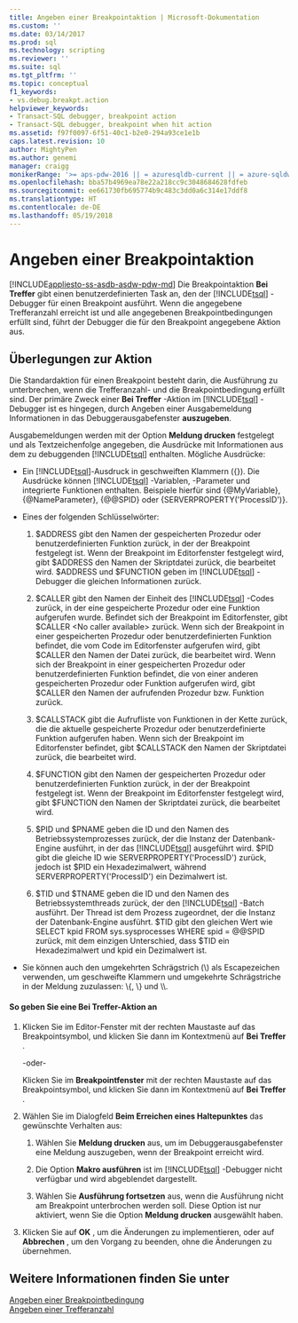```yaml
---
title: Angeben einer Breakpointaktion | Microsoft-Dokumentation
ms.custom: ''
ms.date: 03/14/2017
ms.prod: sql
ms.technology: scripting
ms.reviewer: ''
ms.suite: sql
ms.tgt_pltfrm: ''
ms.topic: conceptual
f1_keywords:
- vs.debug.breakpt.action
helpviewer_keywords:
- Transact-SQL debugger, breakpoint action
- Transact-SQL debugger, breakpoint when hit action
ms.assetid: f97f0097-6f51-40c1-b2e0-294a93ce1e1b
caps.latest.revision: 10
author: MightyPen
ms.author: genemi
manager: craigg
monikerRange: '>= aps-pdw-2016 || = azuresqldb-current || = azure-sqldw-latest || >= sql-server-2016 || = sqlallproducts-allversions'
ms.openlocfilehash: bba57b4969ea78e22a218cc9c3048684628fdfeb
ms.sourcegitcommit: ee661730fb695774b9c483c3dd0a6c314e17ddf8
ms.translationtype: HT
ms.contentlocale: de-DE
ms.lasthandoff: 05/19/2018
---
```

# <a name="specify-a-breakpoint-action"></a>Angeben einer Breakpointaktion
[!INCLUDE[appliesto-ss-asdb-asdw-pdw-md](../../includes/appliesto-ss-asdb-asdw-pdw-md.md)]
  Die Breakpointaktion **Bei Treffer** gibt einen benutzerdefinierten Task an, den der [!INCLUDE[tsql](../../includes/tsql-md.md)] -Debugger für einen Breakpoint ausführt. Wenn die angegebene Trefferanzahl erreicht ist und alle angegebenen Breakpointbedingungen erfüllt sind, führt der Debugger die für den Breakpoint angegebene Aktion aus.  
  
##  <a name="BKMK_ActionConsiderations"></a> Überlegungen zur Aktion  
 Die Standardaktion für einen Breakpoint besteht darin, die Ausführung zu unterbrechen, wenn die Trefferanzahl- und die Breakpointbedingung erfüllt sind. Der primäre Zweck einer **Bei Treffer** -Aktion im [!INCLUDE[tsql](../../includes/tsql-md.md)] -Debugger ist es hingegen, durch Angeben einer Ausgabemeldung Informationen in das Debuggerausgabefenster **auszugeben**.  
  
 Ausgabemeldungen werden mit der Option **Meldung drucken** festgelegt und als Textzeichenfolge angegeben, die Ausdrücke mit Informationen aus dem zu debuggenden [!INCLUDE[tsql](../../includes/tsql-md.md)] enthalten. Mögliche Ausdrücke:  
  
-   Ein [!INCLUDE[tsql](../../includes/tsql-md.md)]-Ausdruck in geschweiften Klammern ({}). Die Ausdrücke können [!INCLUDE[tsql](../../includes/tsql-md.md)] -Variablen, -Parameter und integrierte Funktionen enthalten. Beispiele hierfür sind {@MyVariable}, {@NameParameter}, {@@SPID} oder {SERVERPROPERTY('ProcessID')}.  
  
-   Eines der folgenden Schlüsselwörter:  
  
    1.  $ADDRESS gibt den Namen der gespeicherten Prozedur oder benutzerdefinierten Funktion zurück, in der der Breakpoint festgelegt ist. Wenn der Breakpoint im Editorfenster festgelegt wird, gibt $ADDRESS den Namen der Skriptdatei zurück, die bearbeitet wird. $ADDRESS und $FUNCTION geben im [!INCLUDE[tsql](../../includes/tsql-md.md)] -Debugger die gleichen Informationen zurück.  
  
    2.  $CALLER gibt den Namen der Einheit des [!INCLUDE[tsql](../../includes/tsql-md.md)] -Codes zurück, in der eine gespeicherte Prozedur oder eine Funktion aufgerufen wurde. Befindet sich der Breakpoint im Editorfenster, gibt $CALLER \<No caller available> zurück. Wenn sich der Breakpoint in einer gespeicherten Prozedur oder benutzerdefinierten Funktion befindet, die vom Code im Editorfenster aufgerufen wird, gibt $CALLER den Namen der Datei zurück, die bearbeitet wird. Wenn sich der Breakpoint in einer gespeicherten Prozedur oder benutzerdefinierten Funktion befindet, die von einer anderen gespeicherten Prozedur oder Funktion aufgerufen wird, gibt $CALLER den Namen der aufrufenden Prozedur bzw. Funktion zurück.  
  
    3.  $CALLSTACK gibt die Aufrufliste von Funktionen in der Kette zurück, die die aktuelle gespeicherte Prozedur oder benutzerdefinierte Funktion aufgerufen haben. Wenn sich der Breakpoint im Editorfenster befindet, gibt $CALLSTACK den Namen der Skriptdatei zurück, die bearbeitet wird.  
  
    4.  $FUNCTION gibt den Namen der gespeicherten Prozedur oder benutzerdefinierten Funktion zurück, in der der Breakpoint festgelegt ist. Wenn der Breakpoint im Editorfenster festgelegt wird, gibt $FUNCTION den Namen der Skriptdatei zurück, die bearbeitet wird.  
  
    5.  $PID und $PNAME geben die ID und den Namen des Betriebssystemprozesses zurück, der die Instanz der Datenbank-Engine ausführt, in der das [!INCLUDE[tsql](../../includes/tsql-md.md)] ausgeführt wird. $PID gibt die gleiche ID wie SERVERPROPERTY('ProcessID') zurück, jedoch ist $PID ein Hexadezimalwert, während SERVERPROPERTY('ProcessID') ein Dezimalwert ist.  
  
    6.  $TID und $TNAME geben die ID und den Namen des Betriebssystemthreads zurück, der den [!INCLUDE[tsql](../../includes/tsql-md.md)] -Batch ausführt. Der Thread ist dem Prozess zugeordnet, der die Instanz der Datenbank-Engine ausführt. $TID gibt den gleichen Wert wie SELECT kpid FROM sys.sysprocesses WHERE spid = @@SPID zurück, mit dem einzigen Unterschied, dass $TID ein Hexadezimalwert und kpid ein Dezimalwert ist.  
  
-   Sie können auch den umgekehrten Schrägstrich (\\) als Escapezeichen verwenden, um geschweifte Klammern und umgekehrte Schrägstriche in der Meldung zuzulassen: \\{, \\} und \\\\.  
  
#### <a name="to-specify-a-when-hit-action"></a>So geben Sie eine Bei Treffer-Aktion an  
  
1.  Klicken Sie im Editor-Fenster mit der rechten Maustaste auf das Breakpointsymbol, und klicken Sie dann im Kontextmenü auf **Bei Treffer** .  
  
     -oder-  
  
     Klicken Sie im **Breakpointfenster** mit der rechten Maustaste auf das Breakpointsymbol, und klicken Sie dann im Kontextmenü auf **Bei Treffer** .  
  
2.  Wählen Sie im Dialogfeld **Beim Erreichen eines Haltepunktes** das gewünschte Verhalten aus:  
  
    1.  Wählen Sie **Meldung drucken** aus, um im Debuggerausgabefenster eine Meldung auszugeben, wenn der Breakpoint erreicht wird.  
  
    2.  Die Option **Makro ausführen** ist im [!INCLUDE[tsql](../../includes/tsql-md.md)] -Debugger nicht verfügbar und wird abgeblendet dargestellt.  
  
    3.  Wählen Sie **Ausführung fortsetzen** aus, wenn die Ausführung nicht am Breakpoint unterbrochen werden soll. Diese Option ist nur aktiviert, wenn Sie die Option **Meldung drucken** ausgewählt haben.  
  
3.  Klicken Sie auf **OK** , um die Änderungen zu implementieren, oder auf **Abbrechen** , um den Vorgang zu beenden, ohne die Änderungen zu übernehmen.  
  
## <a name="see-also"></a>Weitere Informationen finden Sie unter  
 [Angeben einer Breakpointbedingung](../../relational-databases/scripting/specify-a-breakpoint-condition.md)   
 [Angeben einer Trefferanzahl](../../relational-databases/scripting/specify-a-hit-count.md)  
  
  
